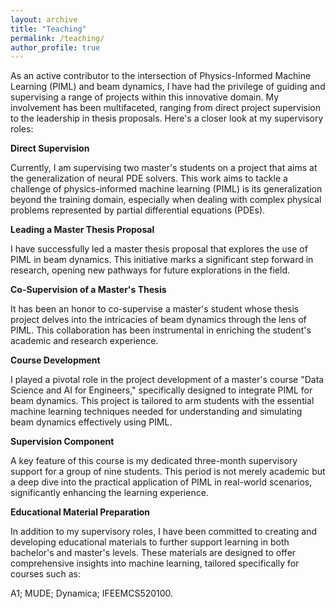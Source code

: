 ```yaml
---
layout: archive
title: "Teaching"
permalink: /teaching/
author_profile: true 
---
```

As an active contributor to the intersection of Physics-Informed Machine Learning (PIML) and beam dynamics, I have had the privilege of guiding and supervising a range of projects within this innovative domain. My involvement has been multifaceted, ranging from direct project supervision to the leadership in thesis proposals. Here's a closer look at my supervisory roles:

**Direct Supervision**

Currently, I am supervising two master's students on a project that aims at the generalization of neural PDE solvers. This work aims to tackle a challenge of physics-informed machine learning (PIML) is its generalization beyond the training domain, especially when dealing with complex physical problems represented by partial differential equations (PDEs). 

**Leading a Master Thesis Proposal**

I have successfully led a master thesis proposal that explores the use of PIML in beam dynamics. This initiative marks a significant step forward in research, opening new pathways for future explorations in the field.

**Co-Supervision of a Master's Thesis**

It has been an honor to co-supervise a master's student whose thesis project delves into the intricacies of beam dynamics through the lens of PIML. This collaboration has been instrumental in enriching the student's academic and research experience.

**Course Development**

I played a pivotal role in the project development of a master's course "Data Science and AI for Engineers," specifically designed to integrate PIML for beam dynamics. This project is tailored to arm students with the essential machine learning techniques needed for understanding and simulating beam dynamics effectively using PIML.

**Supervision Component**

A key feature of this course is my dedicated three-month supervisory support for a group of nine students. This period is not merely academic but a deep dive into the practical application of PIML in real-world scenarios, significantly enhancing the learning experience.

**Educational Material Preparation**

In addition to my supervisory roles, I have been committed to creating and developing educational materials to further support learning in both bachelor's and master's levels. These materials are designed to offer comprehensive insights into machine learning, tailored specifically for courses such as:

A1;
MUDE;
Dynamica;
IFEEMCS520100.

